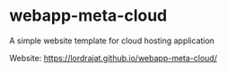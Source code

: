 # webapp-meta-cloud
A simple website template for cloud hosting application

Website: https://lordrajat.github.io/webapp-meta-cloud/